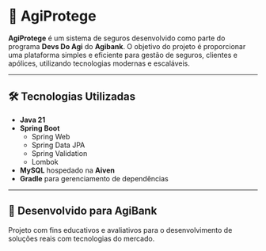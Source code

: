# 🚨 AgiProtege

**AgiProtege** é um sistema de seguros desenvolvido como parte do programa **Devs Do Agi** do **Agibank**. O objetivo do projeto é proporcionar uma plataforma simples e eficiente para gestão de seguros, clientes e apólices, utilizando tecnologias modernas e escaláveis.

---

## 🛠️ Tecnologias Utilizadas
- **Java 21**
- **Spring Boot**
  - Spring Web
  - Spring Data JPA
  - Spring Validation
  - Lombok
- **MySQL** hospedado na **Aiven**
- **Gradle** para gerenciamento de dependências

---

## 🤝 Desenvolvido para AgiBank

Projeto com fins educativos e avaliativos para o desenvolvimento de soluções reais com tecnologias do mercado.

